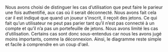 Nous avons choisi de distinguer les cas d’utilisation que peut faire le parieur une fois
authentifié, aux cas où il serait déconnecté. Nous avons fait cela car il est indiqué que
quand un joueur s'inscrit, il reçoit des jetons. Ce qui fait qu’un utilisateur ne peut pas parier
tant qu’il n’est pas connecté à un compte et qu’il n’a pas un portefeuille de jetons.
Nous avons limité les cas d’utilisation. Certains cas sont donc sous-entendus car nous les
avons jugé moins importants, comme la déconnexion. Ainsi, le diagramme reste simple et
facile à comprendre en un coup d'œil.